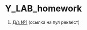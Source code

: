 # Y_LAB_homework

1. [Д/з №1](https://github.com/ylabio/react-webinar-3/pull/31) (ссылка на пул реквест)

